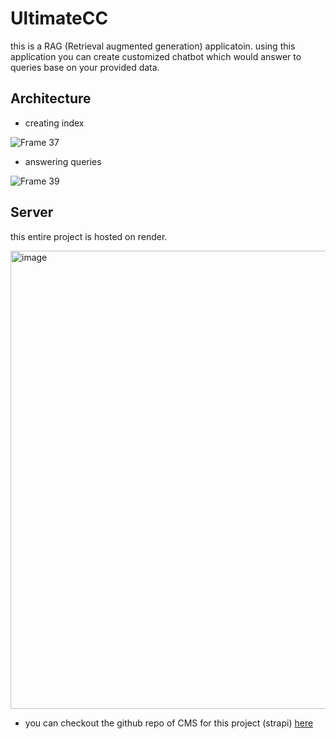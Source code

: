 
# UltimateCC

this is a RAG (Retrieval augmented generation) applicatoin. using this application you can create customized chatbot which would answer to queries base on your provided data.

## Architecture

- creating index

![Frame 37](https://github.com/Korat-Dishant/ultimatecc/assets/86142546/b37bd6ac-504e-4044-bb0c-88bfc1c86b6d)


- answering queries

 ![Frame 39](https://github.com/Korat-Dishant/ultimatecc/assets/86142546/acd938bc-4ec7-40fb-82d5-19619778a8b8)

## Server

this entire project is hosted on render.

<img width="733" alt="image" src="https://github.com/Korat-Dishant/ultimatecc/assets/86142546/d6cdec32-f166-44bb-b21a-d053d4403066">

- you can checkout the github repo of CMS for this project (strapi) [here](https://github.com/Korat-Dishant/ultimatecc-CMS)



